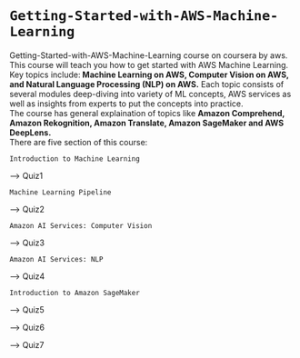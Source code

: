 # `Getting-Started-with-AWS-Machine-Learning`

<p>Getting-Started-with-AWS-Machine-Learning course on coursera by aws.<br>
This course will teach you how to get started with AWS Machine Learning. 
Key topics include:<strong> Machine Learning on AWS, Computer Vision on AWS, and Natural Language Processing (NLP) on AWS.</strong> 
Each topic consists of several modules deep-diving into variety of ML concepts, AWS services as well as insights from experts to put the concepts into practice.<br>
The course has general explaination of topics like <strong>Amazon Comprehend, Amazon Rekognition, Amazon Translate, Amazon SageMaker and AWS DeepLens.</strong><br>
There are five section of this course:
  
`Introduction to Machine Learning`

--> Quiz1

`Machine Learning Pipeline`

--> Quiz2

`Amazon AI Services: Computer Vision`

--> Quiz3

`Amazon AI Services: NLP`

--> Quiz4

`Introduction to Amazon SageMaker`

--> Quiz5

--> Quiz6

--> Quiz7
